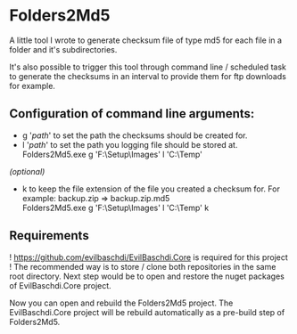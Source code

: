 # Folders2Md5
A little tool I wrote to generate checksum file of type md5 for each file in a folder and it's subdirectories.

It's also possible to trigger this tool through command line / scheduled task to generate the checksums in an interval to provide them for ftp downloads for example.

## Configuration of command line arguments: ##

- g '*path*' to set the path the checksums should be created for.
- l '*path*' to set the path you logging file should be stored at.</br>
Folders2Md5.exe g 'F:\Setup\Images' l 'C:\Temp'

*(optional)*

- k to keep the file extension of the file you created a checksum for. For example: backup.zip => backup.zip.md5 </br>
Folders2Md5.exe g 'F:\Setup\Images' l 'C:\Temp' k

## Requirements ##

! https://github.com/evilbaschdi/EvilBaschdi.Core is required for this project !
The recommended way is to store / clone both repositories in the same root directory.
Next step would be to open and restore the nuget packages of EvilBaschdi.Core project.

Now you can open and rebuild the Folders2Md5 project. The EvilBaschdi.Core project will be rebuild automatically as a pre-build step of Folders2Md5.
